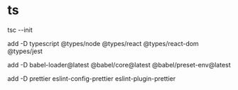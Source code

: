 # ts

tsc --init

 add -D typescript @types/node @types/react @types/react-dom @types/jest

add -D babel-loader@latest @babel/core@latest @babel/preset-env@latest

add -D prettier eslint-config-prettier eslint-plugin-prettier
